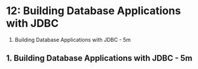 # 12: Building Database Applications with JDBC

1. Building Database Applications with JDBC - 5m

## 1. Building Database Applications with JDBC - 5m

